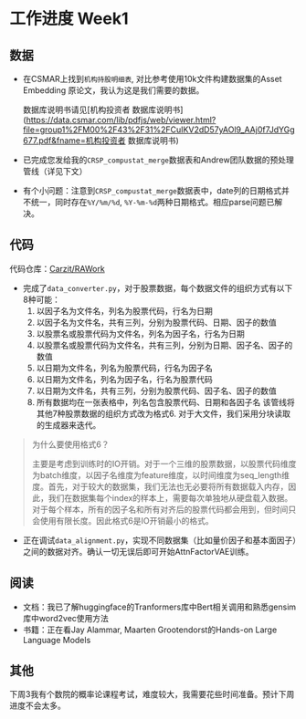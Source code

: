 # 工作进度 Week1



## 数据

- 在CSMAR上找到`机构持股明细表`, 对比参考使用10k文件构建数据集的Asset Embedding 原论文，我认为这是我们需要的数据。

  数据库说明书请见[机构投资者 数据库说明书](https://data.csmar.com/lib/pdfjs/web/viewer.html?file=group1%2FM00%2F43%2F31%2FCuIKV2dD57yAOl9_AAj0f7JdYGg677.pdf&fname=机构投资者 数据库说明书)

- 已完成您发给我的`CRSP_compustat_merge`数据表和Andrew团队数据的预处理管线（详见下文）
- 有个小问题：注意到`CRSP_compustat_merge`数据表中，date列的日期格式并不统一，同时存在`%Y/%m/%d`, `%Y-%m-%d`两种日期格式。相应parse问题已解决。



## 代码

代码仓库：[Carzit/RAWork](https://github.com/Carzit/RAWork)

- 完成了`data_converter.py`，对于股票数据，每个数据文件的组织方式有以下8种可能：
  1. 以因子名为文件名，列名为股票代码，行名为日期
  2. 以因子名为文件名，共有三列，分别为股票代码、日期、因子的数值
  3. 以股票名或股票代码为文件名，列名为因子名，行名为日期
  4. 以股票名或股票代码为文件名，共有三列，分别为日期、因子名、因子的数值
  5. 以日期为文件名，列名为股票代码，行名为因子名
  6. 以日期为文件名，列名为因子名，行名为股票代码
  7. 以日期为文件名，共有三列，分别为股票代码、因子名、因子的数值
  8. 所有数据均在一张表格中，列名包含股票代码、日期和各因子名
​  该管线将其他7种股票数据的组织方式改为格式6. 对于大文件，我们采用分块读取的生成器来迭代。

> 为什么要使用格式6？
>
> 主要是考虑到训练时的IO开销。对于一个三维的股票数据，以股票代码维度为batch维度，以因子名维度为feature维度，以时间维度为seq_length维度。首先，对于较大的数据集，我们无法也无必要将所有数据载入内存，因此，我们在数据集每个index的样本上，需要每次单独地从硬盘载入数据。对于每个样本，所有的因子名和所有对齐后的股票代码都会用到，但时间只会使用有限长度。因此格式6是IO开销最小的格式。

- 正在调试`data_alignment.py`，实现不同数据集（比如量价因子和基本面因子）之间的数据对齐。确认一切无误后即可开始AttnFactorVAE训练。



## 阅读

- 文档：我已了解huggingface的Tranformers库中Bert相关调用和熟悉gensim库中word2vec使用方法
- 书籍：正在看Jay Alammar, Maarten Grootendorst的Hands-on Large Language Models



## 其他

下周3我有个数院的概率论课程考试，难度较大，我需要花些时间准备。预计下周进度不会太多。
